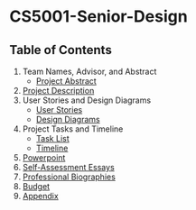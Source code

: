 # CS5001-Senior-Design

## Table of Contents
1. Team Names, Advisor, and Abstract
    * [Project Abstract](https://github.com/vanblakp/CS5001-Senior-Design/blob/main/Project-Description.md)
2. [Project Description](https://github.com/vanblakp/CS5001-Senior-Design/blob/main/Project-Description.md)
3. User Stories and Design Diagrams
    * [User Stories](https://github.com/vanblakp/CS5001-Senior-Design/blob/main/User-Stories.md)
    * [Design Diagrams](https://github.com/vanblakp/CS5001-Senior-Design/tree/main/Design_Diagrams)
4. Project Tasks and Timeline
    * [Task List](https://github.com/vanblakp/CS5001-Senior-Design/blob/main/Documents/Tasklist.md)
    * [Timeline](https://github.com/vanblakp/CS5001-Senior-Design/blob/main/Documents/Assignment6.md)
5. [Powerpoint](https://docs.google.com/presentation/d/1T8rn-sCMebEAvztQmjr46UulldjiE7Xz2AiFRE9HNbw/edit?usp=sharing)
6. [Self-Assessment Essays](https://github.com/vanblakp/CS5001-Senior-Design/tree/main/Documents/Capstone%20Assessments)
7. [Professional Biographies](https://github.com/vanblakp/CS5001-Senior-Design/tree/main/Documents/Professional%20Biographies)
8. [Budget](https://github.com/vanblakp/CS5001-Senior-Design/blob/main/Documents/Budget.md)
9. [Appendix](https://github.com/vanblakp/CS5001-Senior-Design)
